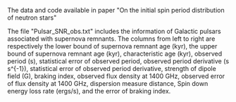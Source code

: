 The data and code available in paper "On the initial spin period distribution of neutron stars"

The file "Pulsar_SNR_obs.txt" includes the information of Galactic pulsars associated with supernova remnants. The columns from left to right are respectively the lower bound of supernova remnant age (kyr), the upper bound of supernova remnant age (kyr), characteristic age (kyr), observed period (s), statistical error of observed period, observed period derivative (s s^{-1}), statistical error of observed period derivative, strength of dipole field (G), braking index, observed flux density at 1400 GHz, observed error of flux density at 1400 GHz, dispersion measure distance, Spin down energy loss rate (ergs/s), and the error of braking index. 
